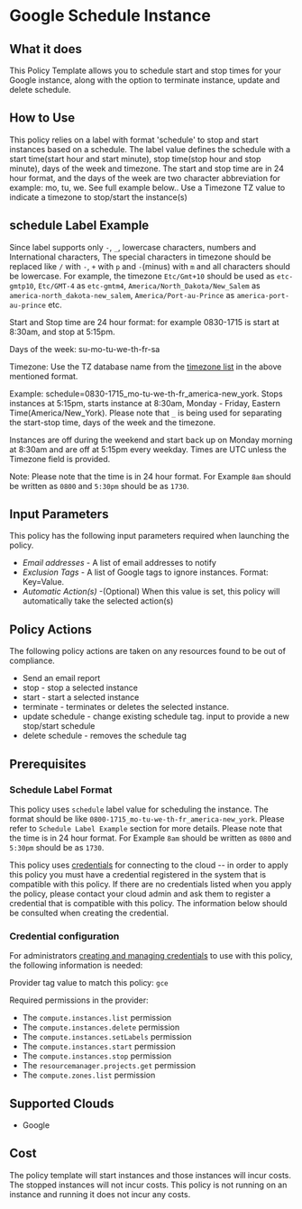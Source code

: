 # Google Schedule Instance

## What it does

This Policy Template allows you to schedule start and stop times for your Google instance, along with the option to terminate instance, update and delete schedule.         

## How to Use

This policy relies on a label with format 'schedule' to stop and start instances based on a schedule. The label value defines the schedule with a start time(start hour and start minute), stop time(stop hour and stop minute), days of the week and timezone. The start and stop time are in 24 hour format, and the days of the week are two character abbreviation for example: mo, tu, we. See full example below.. Use a Timezone TZ value to indicate a timezone to stop/start the instance(s) 

## schedule Label Example

Since label supports only `-`, `_`, lowercase characters, numbers and International characters, The special characters in timezone should be replaced like `/` with `-`, `+` with `p` and `-`(minus) with `m` and all characters should be lowercase.
For example, the timezone `Etc/Gmt+10` should be used as `etc-gmtp10`, `Etc/GMT-4` as `etc-gmtm4`, `America/North_Dakota/New_Salem` as `america-north_dakota-new_salem`, `America/Port-au-Prince` as `america-port-au-prince` etc.

Start and Stop time are 24 hour format: for example 0830-1715 is start at 8:30am, and stop at 5:15pm.

Days of the week: su-mo-tu-we-th-fr-sa

Timezone: Use the TZ database name from the [timezone list](https://en.wikipedia.org/wiki/List_of_tz_database_time_zones) in the above mentioned format.

Example: schedule=0830-1715_mo-tu-we-th-fr_america-new_york. Stops instances at 5:15pm, starts instance at 8:30am, Monday - Friday, Eastern Time(America/New_York).
Please note that `_` is being used for separating the start-stop time, days of the week and the timezone.

Instances are off during the weekend and start back up on Monday morning at 8:30am and are off at 5:15pm every weekday. Times are UTC unless the Timezone field is provided.

Note: Please note that the time is in 24 hour format. For Example `8am` should be written as `0800` and `5:30pm` should be as `1730`.

## Input Parameters

This policy has the following input parameters required when launching the policy.

- *Email addresses* - A list of email addresses to notify  
- *Exclusion Tags* - A list of Google tags to ignore instances. Format: Key=Value. 
- *Automatic Action(s)* -(Optional) When this value is set, this policy will automatically take the selected action(s)

## Policy Actions 

The following policy actions are taken on any resources found to be out of compliance.

- Send an email report  
- stop  - stop a selected instance
- start - start a selected instance
- terminate - terminates or deletes the selected instance.
- update schedule - change existing schedule tag.  input to provide a new stop/start schedule
- delete schedule - removes the schedule tag

## Prerequisites

### Schedule Label Format

This policy uses `schedule` label value for scheduling the instance. The format should be like `0800-1715_mo-tu-we-th-fr_america-new_york`. Please refer to `Schedule Label Example` section for more details.
Please note that the time is in 24 hour format. For Example `8am` should be written as `0800` and `5:30pm` should be as `1730`.

This policy uses [credentials](https://docs.rightscale.com/policies/users/guides/credential_management.html) for connecting to the  cloud -- in order to apply this policy you must have a credential registered in the system that is compatible with this policy. If  there are no credentials listed when you apply the policy, please contact your cloud admin and ask them to register a credential  that is compatible with this policy. The information below should be consulted when creating the credential.   

### Credential configuration

For administrators [creating and managing credentials](https://docs.rightscale.com/policies/users/guides/credential_management.html) to use with this policy, the following information is needed:

Provider tag value to match this policy: `gce`

Required permissions in the provider:

- The `compute.instances.list` permission
- The `compute.instances.delete` permission
- The `compute.instances.setLabels` permission
- The `compute.instances.start` permission
- The `compute.instances.stop` permission
- The `resourcemanager.projects.get` permission
- The `compute.zones.list` permission

## Supported Clouds

- Google

## Cost

The policy template will start instances and those instances will incur costs. The stopped instances will not incur costs. This policy is not running on an instance and running it does not incur any costs.
